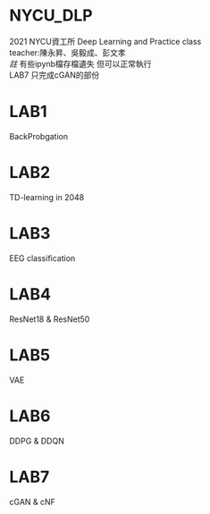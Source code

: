 # NYCU_DLP
2021 NYCU資工所 Deep Learning and Practice class  
teacher:陳永昇、吳毅成、彭文孝    
*註*
有些ipynb檔存檔遺失 但可以正常執行  
LAB7 只完成cGAN的部份  


# LAB1
BackProbgation

# LAB2
TD-learning in 2048 

# LAB3 
EEG classification

# LAB4
ResNet18 & ResNet50 

# LAB5
VAE

# LAB6
DDPG & DDQN

# LAB7
cGAN & cNF

